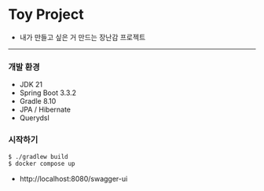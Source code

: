 # Toy Project

- 내가 만들고 싶은 거 만드는 장난감 프로젝트

---

### 개발 환경

* JDK 21
* Spring Boot 3.3.2
* Gradle 8.10
* JPA / Hibernate
* Querydsl

### 시작하기

```bash
$ ./gradlew build
$ docker compose up
```

- http://localhost:8080/swagger-ui
